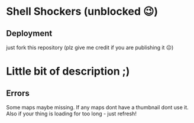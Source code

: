 # Shell Shockers (unblocked 😉)
## Deployment
just fork this repository (plz give me credit if you are publishing it ☹️)
# Little bit of description ;)
## Errors
Some maps maybe missing. If any maps dont have a thumbnail dont use it. Also if your thing is loading for too long - just refresh!
